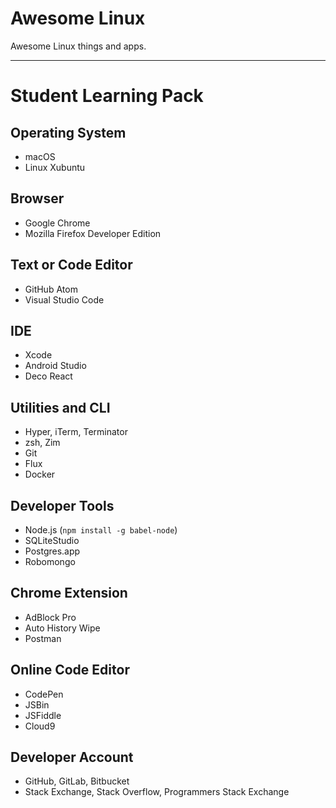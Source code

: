 # Awesome Linux

Awesome Linux things and apps.

--------------------------------------------------------------------------------

# Student Learning Pack

## Operating System

- macOS
- Linux Xubuntu

## Browser

- Google Chrome
- Mozilla Firefox Developer Edition

## Text or Code Editor

- GitHub Atom
- Visual Studio Code

## IDE

- Xcode
- Android Studio
- Deco React

## Utilities and CLI

- Hyper, iTerm, Terminator
- zsh, Zim
- Git
- Flux
- Docker

## Developer Tools

- Node.js (`npm install -g babel-node`)
- SQLiteStudio
- Postgres.app
- Robomongo

## Chrome Extension

- AdBlock Pro
- Auto History Wipe
- Postman

## Online Code Editor

- CodePen
- JSBin
- JSFiddle
- Cloud9

## Developer Account

- GitHub, GitLab, Bitbucket
- Stack Exchange, Stack Overflow, Programmers Stack Exchange
